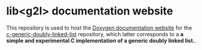 <h1>lib&ltg2l&gt documentation website</h1>

This repository is used to host the [Doxygen documentation website](https://BB-301.github.io/c-generic-doubly-linked-list-docs) for the [c-generic-doubly-linked-list](https://github.com/BB-301/c-generic-doubly-linked-list) repository, which latter corresponds to a **a simple and experimental C implementation of a generic doubly linked list.**.